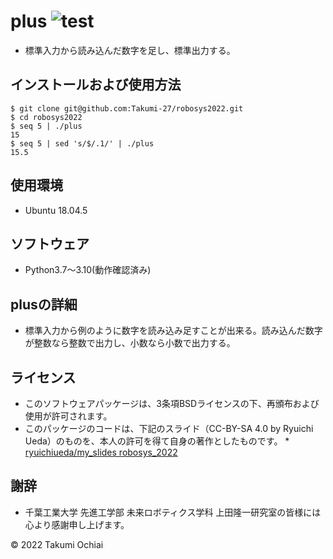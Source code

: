 # plus	![test](https://github.com/Takumi-27/robosys2022/actions/workflows/test.yml/badge.svg)

* 標準入力から読み込んだ数字を足し、標準出力する。

## インストールおよび使用方法
``` 
$ git clone git@github.com:Takumi-27/robosys2022.git
$ cd robosys2022
$ seq 5 | ./plus
15
$ seq 5 | sed 's/$/.1/' | ./plus
15.5
```
## 使用環境
* Ubuntu 18.04.5

## ソフトウェア
* Python3.7～3.10(動作確認済み)

## plusの詳細
* 標準入力から例のように数字を読み込み足すことが出来る。読み込んだ数字が整数なら整数で出力し、小数なら小数で出力する。

## ライセンス
* このソフトウェアパッケージは、3条項BSDライセンスの下、再頒布および使用が許可されます。
* このパッケージのコードは、下記のスライド（CC-BY-SA 4.0 by Ryuichi Ueda）のものを、本人の許可を得て自身の著作としたものです。
      * [ryuichiueda/my_slides robosys_2022](https://github.com/ryuichiueda/my_slides/tree/master/robosys_2022)

## 謝辞
* 千葉工業大学 先進工学部 未来ロボティクス学科 上田隆一研究室の皆様には心より感謝申し上げます。

© 2022 Takumi Ochiai


